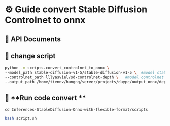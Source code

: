 # ⚙️ **Guide convert Stable Diffusion Controlnet to onnx**
## 📡 **API Documents**



## 📝 **change script**

```bash
python -m scripts.convert_controlnet_to_onnx \           
--model_path stable-diffusion-v1-5/stable-diffusion-v1-5 \  #model stablediffusion version
--controlnet_path lllyasviel/sd-controlnet-depth \   #model controlnet version
--output_path /home/tiennv/hungnq/server/projects/duypc/output_onnx/dept \   # output path for save file onnx. example/onnx_output 
```

## 🚀 **Run code convert **

```text
cd Inferences-StableDiffusion-Onnx-with-flexible-format/scripts
```

```bash
bash script.sh
```